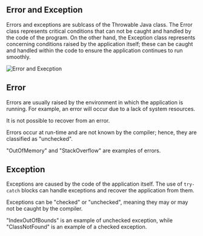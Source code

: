 ## Error and Exception

Errors and exceptions are sublcass of the Throwable Java class. The Error class represents critical conditions that can not be caught and handled by the code of the program. On the other hand, the Exception class represents concerning conditions raised by the application itself; these can be caught and handled within the code to ensure the application continues to run smoothly.

![Error and Execption](https://lqy-blog.oss-cn-hangzhou.aliyuncs.com/6032805567922176-20221118202048284.svg)


## Error

Errors are usually raised by the environment in which the application is running. For example, an error will occur due to a lack of system resources.

It is not possible to recover from an error.

Errors occur at run-time and are not known by the compiler; hence, they are classified as "unchecked".


"OutOfMemory" and "StackOverflow" are examples of errors.

## Exception

Exceptions are caused by the code of the application itself. The use of `try-catch` blocks can handle exceptions and recover the application from them.

Exceptions can be "checked" or "unchecked", meaning they may or may not be caught by the compiler.

"IndexOutOfBounds" is an example of unchecked exception, while "ClassNotFound" is an example of a checked exception.
